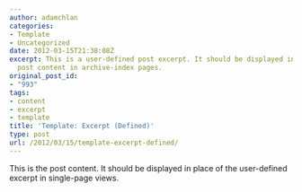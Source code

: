 ```yaml
---
author: adamchlan
categories:
- Template
- Uncategorized
date: 2012-03-15T21:38:08Z
excerpt: This is a user-defined post excerpt. It should be displayed in place of the
  post content in archive-index pages.
original_post_id:
- "993"
tags:
- content
- excerpt
- template
title: 'Template: Excerpt (Defined)'
type: post
url: /2012/03/15/template-excerpt-defined/
---
```


This is the post content. It should be displayed in place of the user-defined excerpt in single-page views.